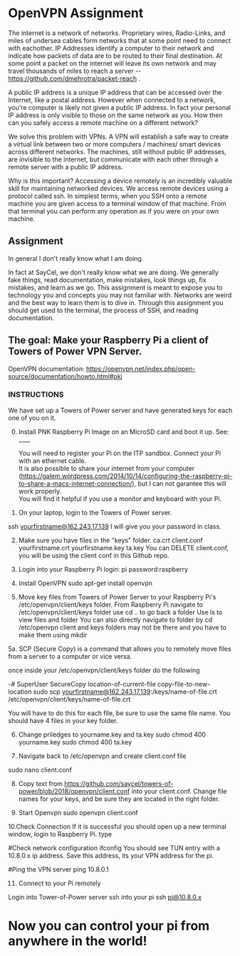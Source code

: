 # OpenVPN Assignment
The internet is a network of networks.  Proprietary wires, Radio-Links, and miles of undersea cables form networks that at some point need to connect with eachother.  IP Addresses identify a computer to their network and indicate how packets of data are to be routed to their final destination.  At some point a packet on the internet will leave its own network and may travel thousands of miles to reach a server -- https://github.com/dmehrotra/packet-reach .   

A public IP address is a unique IP address that can be accessed over the Internet, like a postal address. However when connected to a network, you're computer is likely not given a public IP address.  In fact your personal IP address is only visible to those on the same network as you.  How then can you safely access a remote machine on a different network?  

We solve this problem with VPNs. A VPN will establish a safe way to create a virtual link between two or more computers / machines/ smart devices across different networks. The machines, still without public IP addresses, are invisible to the internet, but communicate with each other through a remote server with a public IP address.  

Why is this important? Accessing a device remotely is an incredibly valuable skill for maintaining networked devices.  We access remote devices using a protocol called ssh. In simplest terms, when you SSH onto a remote machine you are given access to a terminal window of that machine.  From that terminal you can perform any operation as if you were on your own machine.  

## Assignment

In general I don't really know what I am doing. 

In fact at SayCel, we don't really know what we are doing. 
We generally fake things, read documentation, make mistakes, look things up, fix mistakes, and learn as we go. This assignment is meant to expose you to technology you and concepts you may not familiar with. Networks are weird and the best way to learn them is to dive in.  Through this assignment you should get used to the terminal, the process of SSH, and reading documentation. 

## The goal:  Make your Raspberry Pi a client of Towers of Power VPN Server.  
OpenVPN documentation: https://openvpn.net/index.php/open-source/documentation/howto.html#pki

### INSTRUCTIONS
We have set up a Towers of Power server and have generated keys for each one of you on it. 

0. Install PNK Raspberry Pi Image on an MicroSD card and boot it up.  See:  ____
   
   You will need to register your Pi on the ITP sandbox. Connect your Pi with an ethernet cable.  
   It is also possible to share your internet from your computer (https://galem.wordpress.com/2014/10/14/configuring-the-raspberry-pi-to-share-a-macs-internet-connection/), but I can not garantee this will work properly.  
   You will find it helpful if you use a monitor and keyboard with your Pi.  
   
1. On your laptop, login to the Towers of Power server.

ssh yourfirstname@162.243.17.139
   I will give you your password in class. 
 
2. Make sure you have files in the "keys" folder.
ca.crt  client.conf  yourfirstname.crt  yourfirstname.key  ta.key
You can DELETE client.conf, you will be using the client conf in this Github repo.  

3. Login into your Raspberry Pi
login: pi  password:raspberry

4. Install OpenVPN
sudo apt-get install openvpn

5. Move key files from Towers of Power Server to your Raspberry Pi's /etc/openvpn/client/keys folder.
From Raspberry Pi navigate to /etc/openvpn/client/keys folder
use cd .. to go back a folder
Use ls to view files and folder
You can also directly navigate to folder by
cd /etc/openvpn
client and keys folders may not be there and you have to make them using 
mkdir

5a. SCP (Secure Copy) is a command that allows you to remotely move files from a server to a computer or vice versa.

once inside your /etc/openvpn/client/keys folder do the following

-# SuperUser SecureCopy location-of-current-file copy-file-to-new-location
sudo scp yourfirstname@162.243.17.139:/keys/name-of-file.crt /etc/openvpn/client/keys/name-of-file.crt

You will have to do this for each file, be sure to use the same file name.  You should have 4 files in your key folder.  

6. Change priledges to yourname.key and ta.key
sudo chmod 400 yourname.key
sudo chmod 400 ta.key

7. Navigate back to /etc/openvpn and create client.conf file 

sudo nano client.conf

8. Copy text from https://github.com/saycel/towers-of-power/blob/2018/openvpn/client.conf into your client.conf.
Change file names for your keys, and be sure they are located in the right folder. 

9. Start Openvpn
sudo openvpn client.conf

10.Check Connection
If it is successful you should open up a new terminal window, login to Raspberry Pi.
type

#Check network configuration
ifconfig
You should see TUN entry with a 10.8.0.x ip address.
Save this address, its your VPN address for the pi. 

#Ping the VPN server
ping 10.8.0.1 

11. Connect to your Pi remotely

Login into Tower-of-Power server
ssh into your pi
ssh pi@10.8.0.x

# Now you can control your pi from anywhere in the world!

